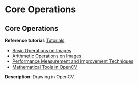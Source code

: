 # Core Operations

## Core Operations

**Reference tutorial**: [Tutorials](https://docs.opencv.org/3.0-beta/doc/py_tutorials/py_core/py_table_of_contents_core/py_table_of_contents_core.html#py-table-of-content-core)

* [Basic Operations on Images](https://docs.opencv.org/3.0-beta/doc/py_tutorials/py_core/py_basic_ops/py_basic_ops.html#basic-ops)
* [Arithmetic Operations on Images](https://docs.opencv.org/3.0-beta/doc/py_tutorials/py_core/py_image_arithmetics/py_image_arithmetics.html#image-arithmetics)
* [Performance Measurement and Improvement Techniques](https://docs.opencv.org/3.0-beta/doc/py_tutorials/py_core/py_optimization/py_optimization.html#optimization-techniques)
* [Mathematical Tools in OpenCV](https://docs.opencv.org/3.0-beta/doc/py_tutorials/py_core/py_maths_tools/py_maths_tools.html#mathematical-tools)

**Description**: Drawing in OpenCV.
